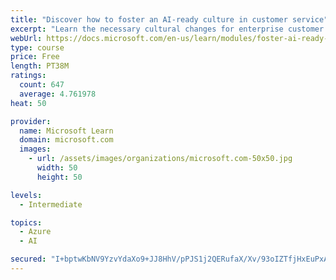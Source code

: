 ```yaml
---
title: "Discover how to foster an AI-ready culture in customer service"
excerpt: "Learn the necessary cultural changes for enterprise customer service to make AI transformation successful, and how they fit into a holistic AI strategy."
webUrl: https://docs.microsoft.com/en-us/learn/modules/foster-ai-ready-culture-customer-service/
type: course
price: Free
length: PT38M
ratings:
  count: 647
  average: 4.761978
heat: 50

provider:
  name: Microsoft Learn
  domain: microsoft.com
  images:
    - url: /assets/images/organizations/microsoft.com-50x50.jpg
      width: 50
      height: 50

levels:
  - Intermediate

topics:
  - Azure
  - AI

secured: "I+bptwKbNV9YzvYdaXo9+JJ8HhV/pPJS1j2QERufaX/Xv/93oIZTfjHxEuPxAVgXFbC6kFWKOovzH/LCnPRava/4Z4/onC4amwCvqPHmd170MbwmsEC91yL1WoB9nXx6IrYwX/CedOSGJa6v/RPOj9uNbJj80vLhVwIrC43T3KqJAUxRIhPrMaAlsfXs7Bo1fb4tIpagxSc7v+k+PqFnVP3yGrQBMk7TPN4/u66BQzxr4uzVFuTV9IKUdop1c6MtCoRgww9ikIsod+V17sye7aCCT4eEs6g8uqtfbo1A6fRYJ2anXUnAuQlMcE+9+6NN3d2z3dIUEHI6LoHwgfyRn7JHYdWkCTqghKc70emjxIrdW+0bDNehKW5d1NjxqD1fDodDfGbOly5gSn39xYGPu57vCgTp1JcBbecwuYy6dXY=;mEPa/a4NwZxlyH4JAYZsbA=="
---
```


